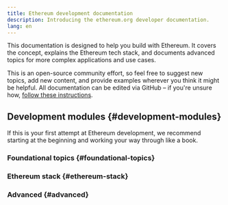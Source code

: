 ```yaml
---
title: Ethereum development documentation
description: Introducing the ethereum.org developer documentation.
lang: en
---
```


This documentation is designed to help you build with Ethereum. It covers the concept, explains the Ethereum tech stack, and documents advanced topics for more complex applications and use cases.

This is an open-source community effort, so feel free to suggest new topics, add new content, and provide examples wherever you think it might be helpful. All documentation can be edited via GitHub – if you're unsure how, [follow these instructions](https://github.com/ethereum/ethereum-org-website/blob/dev/docs/editing-markdown.md).

## Development modules {#development-modules}

If this is your first attempt at Ethereum development, we recommend starting at the beginning and working your way through like a book.

### Foundational topics {#foundational-topics}

<DeveloperDocsLinks headerId="foundational-topics" />

### Ethereum stack {#ethereum-stack}

<DeveloperDocsLinks headerId="ethereum-stack" />

### Advanced {#advanced}

<DeveloperDocsLinks headerId="advanced" />
